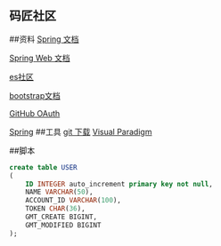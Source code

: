 ## 码匠社区

##资料
[Spring 文档](https://spring.io/guides)

[Spring Web 文档](https://spring.io/guides/gs/serving-web-content/)

[es社区](https://elasticsearch.cn/explore)

[bootstrap文档](https://v3.bootcss.com/getting-started/)

[GitHub OAuth](https://developer.github.com/apps/building-oauth-apps/creating-an-oauth-app/)

[Spring](https://docs.spring.io/spring-boot/docs/2.0.0.RC1/reference/htmlsingle/#boot-features-embedded-database-support)
##工具
[git 下载](https://git-scm.com/download)
[Visual Paradigm](https://www.visual-paradigm.com/cn/)

##脚本
```sql
create table USER
(
	ID INTEGER auto_increment primary key not null,
	NAME VARCHAR(50),
	ACCOUNT_ID VARCHAR(100),
	TOKEN CHAR(36),
	GMT_CREATE BIGINT,
	GMT_MODIFIED BIGINT
);

```
